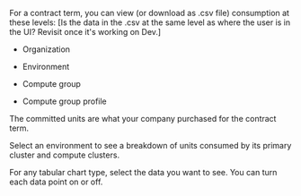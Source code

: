 
For a contract term, you can view (or download as .csv file) consumption at these levels: [Is the data in the .csv at the same level as where the user is in the UI? Revisit once it's working on Dev.]

-   Organization

-   Environment

-   Compute group

-   Compute group profile


The committed units are what your company purchased for the contract term.

Select an environment to see a breakdown of units consumed by its primary cluster and compute clusters.

For any tabular chart type, select the data you want to see. You can turn each data point on or off.

